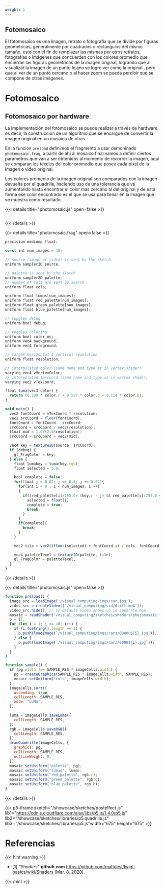```yaml
---
weight: 1
---
```


## Fotomosaico

El fotomosaico es una imagen, retrato o fotografía que se divide por figuras geométricas, generalmente
por cuadrados o rectángulos del mismo tamaño, esto con el fin de remplazar las mismas
por otros retratos, fotografías o imágenes que concuerden con los colores promedio que encierran las
figuras geométricas de la imagen original, logrando que al visualizar la
imagen de un punto lejano se logre ver como la original , pero que al ver de un punto cercano o al
hacer zoom se pueda percibir que se compone de otras imágenes.

# Fotomosaico

## Fotomosaico por hardware

La implementación del fotomosaico se puede realizar a través de hardware, es decir, la construcción de un algoritmo que se encargue de convertir la imagen original en un mosaico de otras.

En la funcion `preload` definimos el fragmento a usar demoninado `photomosaic.frag`, a partir de ahi al mosaico final vamos a definir ciertos parametros que van a ser obtenidos al momento de recorrer la imagen, aqui se comparan los texeles del color promedio que posee cada pixel de la imagen o video original.

Los colores promedio de la imagen original son comparados con la imagen devuelta por el quadrille, haciendo uso de una tolerancia que va aumentando hasta encontrar el color mas cercano al del original y de esta forma ese color encontrado es el que se usa para llenar en la imagen que se muestra como resultado.

{{< details title="photomosaic.js" open=false >}}

```javascript

```

{{< /details >}}

{{< details title="photomosaic.frag" open=false >}}

```javascript
precision mediump float;

const int num_images = 40;

// source (image or video) is sent by the sketch
uniform sampler2D source;

// palette is sent by the sketch
uniform sampler2D palette;
// number of cols are sent by sketch
uniform float cols;

uniform float lumas[num_images];
uniform float red_palette[num_images];
uniform float green_palette[num_images];
uniform float blue_palette[num_images];

// toggles debug
uniform bool debug;

// toggles coloring
uniform bool color_on;
uniform vec4 background;
uniform vec4 foreground;

// target horizontal & vertical resolution
uniform float resolution;

// interpolated color (same name and type as in vertex shader)
varying vec4 vVertexColor;
// interpolated texcoord (same name and type as in vertex shader)
varying vec2 vTexCoord;

float luma(vec3 color) {
  return (0.299 * color.r + 0.587 * color.g + 0.114 * color.b);
}

void main() {
  vec2 fontCoord = vTexCoord * resolution;
  vec2 srcCoord = floor(fontCoord);
  fontCoord = fontCoord - srcCoord;
  srcCoord = srcCoord / vec2(resolution);
  float mid = 1.0/(2.0*resolution);
  srcCoord = srcCoord + vec2(mid);

  vec4 key = texture2D(source, srcCoord);
  if (debug) {
    gl_FragColor = key;
  } else {
    float lumakey = luma(key.rgb);
    float selected = 0.0;

    bool complete = false;
    for(float j = 0.02; j <= 0.5; j += 0.02){
      for(int i = 0 ; i < num_images; i ++)
      {
        if((red_palette[i]/255.0> (key.r - j) && red_palette[i]/255.0 < (key.r + j)) && (green_palette[i]/255.0> (key.g - j) && green_palette[i]/255.0 < (key.g + j)) && (blue_palette[i]/255.0> (key.b - j) && blue_palette[i]/255.0 < (key.b + j))){
          selected = float(i);
          complete = true;
          break;
        }
      }
      if(complete){
        break;
      }
    }

    vec2 tile = vec2((floor(selected) + fontCoord.x) / cols, fontCoord.y);

    vec4 paletteTexel = texture2D(palette, tile);
    gl_FragColor = paletteTexel;
  }
}

```

{{< /details >}}

{{< details title="photomosaic.js" open=false >}}

```javascript
function preload() {
  image_src = loadImage('/visual_computing/imgs/car.jpg');
  video_src = createVideo(['/visual_computing/vid/drift.mp4']);
  video_src.hide(); // by default video shows up in separate dom
  mosaic = readShader('/visual_computing/sketches/shaders/photomosaic.frag');
  p = [];
  for (let i = 1; i <= 40; i++) {
    if (i.toString().length == 1) {
      p.push(loadImage(`/visual_computing/imgs/cars/00000${i}.jpg`));
    } else {
      p.push(loadImage(`/visual_computing/imgs/cars/0000${i}.jpg`));
    }
  }
}

function sample() {
  if (pg.width !== SAMPLE_RES * imageCells.width) {
    pg = createGraphics(SAMPLE_RES * imageCells.width, SAMPLE_RES);
    mosaic.setUniform("cols", imageCells.width);
  }
  imageCells.sort({
    ascending: true,
    cellLength: SAMPLE_RES,
    mode: "LUMA",
  });

  luma = imageCells.saveLuma({
    cellLength: SAMPLE_RES,
  });
  rgb = imageCells.saveRGB({
    cellLength: SAMPLE_RES,
  });
  drawQuadrille(imageCells, {
    graphics: pg,
    cellLength: SAMPLE_RES,
    outlineWeight: 0,
  });
  mosaic.setUniform("palette", pg);
  mosaic.setUniform("lumas", luma);
  mosaic.setUniform("red_palette", rgb.r);
  mosaic.setUniform("green_palette", rgb.g);
  mosaic.setUniform("blue_palette", rgb.b);
}
```

{{< /details >}}

{{< p5-iframe sketch="/showcase/sketches/posteffect.js" lib1="https://cdnjs.cloudflare.com/ajax/libs/p5.js/1.4.0/p5.js" lib2="/showcase/sketches/libraries/p5.quadrille.js" lib3="/showcase/sketches/libraries/p5.js"width="675" height="675" >}}

# Referencias

{{< hint warning >}}

- [1] _“Shaders”_ **github.com** https://github.com/mattdesl/lwjgl-basics/wiki/Shaders (Mar. 8, 2020).

{{< /hint >}}